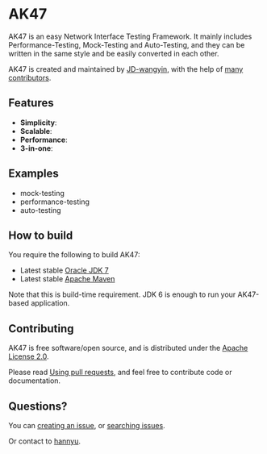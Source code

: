 AK47 
=========

AK47 is an easy Network Interface Testing Framework. It mainly includes Performance-Testing, Mock-Testing and Auto-Testing, and they can be written in the same style and be easily converted in each other.


AK47 is created and maintained by [JD-wangyin](https://github.com/JD-wangyin), with the help of [many contributors](https://github.com/JD-wangyin/ak47/graphs/contributors).

## Features

- **Simplicity**: 
- **Scalable**: 
- **Performance**: 
- **3-in-one**: 

## Examples

- mock-testing
- performance-testing
- auto-testing


## How to build

You require the following to build AK47:

* Latest stable [Oracle JDK 7](http://www.oracle.com/technetwork/java/)
* Latest stable [Apache Maven](http://maven.apache.org/)

Note that this is build-time requirement.  JDK 6 is enough to run your AK47-based application.



## Contributing 

AK47 is free software/open source, and is distributed under the [Apache License 2.0](http://www.apache.org/licenses/LICENSE-2.0).

Please read [Using pull requests](https://help.github.com/articles/using-pull-requests/), and feel free to contribute code or documentation.


## Questions?

You can [creating an issue](https://help.github.com/articles/creating-an-issue/), or 
[searching issues](https://help.github.com/articles/searching-issues/).

Or contact to [hannyu](https://github.com/hannyu).

